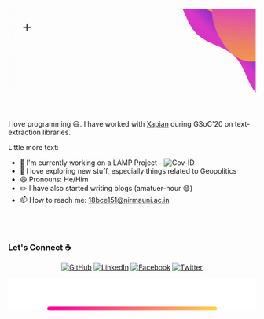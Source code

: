 ![Hi there 👋](./images/Intro.gif)

<br>

I love programming :smiley:. I have worked with [Xapian](https://xapian.org/) during GSoC'20 on text-extraction libraries.

Little more text:

 - 🔭 I'm currently working on a LAMP Project - ![Cov-ID](https://github.com/Exter-dg/CovID)
 - 💬 I love exploring new stuff, especially things related to Geopolitics
 - 😄 Pronouns: He/Him 
 - :pencil2: I have also started writing blogs (amatuer-hour :sweat_smile:)
 - 📫 How to reach me: [18bce151@nirmauni.ac.in](mailto:18bce151@nirmauni.ac.in)

<br><br>

### Let's Connect :coffee:
<p align="center">
	<a href="https://github.com/Exter-dg"> <img src="https://img.icons8.com/nolan/96/github.png" alt="GitHub"/></a>
	<a href="https://www.linkedin.com/in/parth-kapadia14/"> <img src="https://img.icons8.com/nolan/96/linkedin.png" alt="LinkedIn"/></a>
	<a href="https://www.facebook.com/parth.kapadia.9822/"> <img src="https://img.icons8.com/nolan/96/facebook-new.png" alt="Facebook"/></a>
	<a href="https://twitter.com/Exter_dg"> <img src="https://img.icons8.com/nolan/96/twitter.png" alt="Twitter"/></a>
</p>

![See ya! 👋](./images/end.png)


<!--
**Exter-dg/Exter-dg** is a ✨ _special_ ✨ repository because its `README.md` (this file) appears on your GitHub profile.

Here are some ideas to get you started:

- 🔭 I’m currently working on ...
- 🌱 I’m currently learning ...
- 👯 I’m looking to collaborate on ...
- 🤔 I’m looking for help with ...
- 💬 Ask me about ...
- 📫 How to reach me: ...
- 😄 Pronouns: ...
- ⚡ Fun fact: ...
-->
